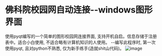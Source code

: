 # 佛科院校园网自动连接--windows图形界面
使用pyqt编写的一个简单的图形校园网连接界面, 支持开机自启。信息存储于注册表中。适合小白使用, 不适合略有计算机知识的人使用。
--编写此程序时, 第一次使用pyqt, 且对python不熟悉, 仅为新手练手(造就shit山代码)。
![image](https://user-images.githubusercontent.com/96416205/220046839-05f66df7-c2fd-49cc-9282-dcc063bd61fc.png)
